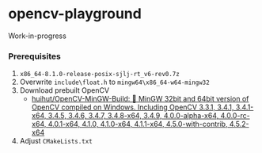 opencv-playground
=================
Work-in-progress

### Prerequisites
1. `x86_64-8.1.0-release-posix-sjlj-rt_v6-rev0.7z`
2. Overwrite `include\float.h` to `mingw64\x86_64-w64-mingw32`
3. Download prebuilt OpenCV
    - [huihut/OpenCV-MinGW-Build: 👀 MinGW 32bit and 64bit version of OpenCV compiled on Windows. Including OpenCV 3.3.1, 3.4.1, 3.4.1-x64, 3.4.5, 3.4.6, 3.4.7, 3.4.8-x64, 3.4.9, 4.0.0-alpha-x64, 4.0.0-rc-x64, 4.0.1-x64, 4.1.0, 4.1.0-x64, 4.1.1-x64, 4.5.0-with-contrib, 4.5.2-x64](https://github.com/huihut/OpenCV-MinGW-Build)
4. Adjust `CMakeLists.txt`